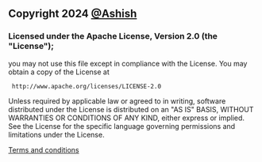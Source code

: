 ## Copyright 2024 [@Ashish](https://instagram.com/ashishkumar15678)

### Licensed under the Apache License, Version 2.0 (the "License");
   you may not use this file except in compliance with the License.
   You may obtain a copy of the License at

     http://www.apache.org/licenses/LICENSE-2.0

   Unless required by applicable law or agreed to in writing, software
   distributed under the License is distributed on an "AS IS" BASIS,
   WITHOUT WARRANTIES OR CONDITIONS OF ANY KIND, either express or implied.
   See the License for the specific language governing permissions and
   limitations under the License.

   [Terms and conditions](https://github.com/breakinttak/figma-X?tab=security-ov-file)

